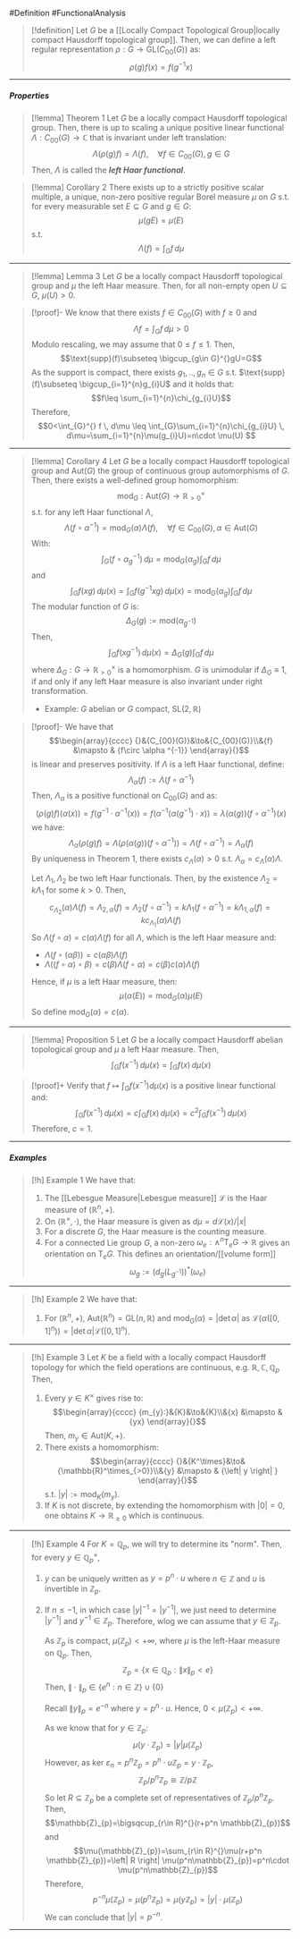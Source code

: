 #Definition #FunctionalAnalysis 

> [!definition]
> Let $G$ be a [[Locally Compact Topological Group|locally compact Hausdorff topological group]]. Then, we can define a left regular representation $\rho:G \to \text{GL}(C_{00}(G))$ as: $$\rho(g)f(x)=f(g^{-1}x)$$
---
##### Properties

> [!lemma] Theorem 1
> Let $G$ be a locally compact Hausdorff topological group. Then, there is up to scaling a unique positive linear functional $\Lambda :C_{00}(G)\to \mathbb{C}$ that is invariant under left translation: $$\Lambda(\rho(g)f)=\Lambda(f), \quad \forall f\in C_{00}(G),g\in G$$Then, $\Lambda$ is called the ***left Haar functional***.

> [!lemma] Corollary 2
> There exists up to a strictly positive scalar multiple, a unique, non-zero positive regular Borel measure $\mu$ on $G$ s.t. for every measurable set $E\subseteq G$ and $g\in G$: $$\mu(gE)=\mu(E)$$ s.t. $$\Lambda(f)=\int_{G}^{} f \, d\mu $$
---
> [!lemma] Lemma 3
> Let $G$ be a locally compact Hausdorff topological group and $\mu$ the left Haar measure. Then, for all non-empty open $U\subseteq G$, $\mu(U)>0$.

> [!proof]-
> We know that there exists $f\in C_{00}(G)$ with $f\geq 0$ and $$\Lambda f=\int_{G}^{} f \, d\mu >0$$Modulo rescaling, we may assume that $0\leq f\leq 1$. Then, $$\text{supp}(f)\subseteq \bigcup_{g\in G}^{}gU=G$$As the support is compact, there exists $g_{1},..,g_{n}\in G$ s.t. $\text{supp}(f)\subseteq \bigcup_{i=1}^{n}g_{i}U$ and it holds that: $$f\leq \sum_{i=1}^{n}\chi_{g_{i}U}$$Therefore, $$0<\int_{G}^{} f \, d\mu \leq \int_{G}\sum_{i=1}^{n}\chi_{g_{i}U}  \, d\mu=\sum_{i=1}^{n}\mu(g_{i}U)=n\cdot \mu(U) $$
---
> [!lemma] Corollary 4
> Let $G$ be a locally compact Hausdorff topological group and $\text{Aut}(G)$ the group of continuous group automorphisms of $G$. Then, there exists a well-defined group homomorphism: $$\text{mod}_{G}:\text{Aut}(G)\to \mathbb{R}_{>0}^\times$$s.t. for any left Haar functional $\Lambda$, $$\Lambda(f\circ \alpha ^{-1})=\text{mod}_{G}(\alpha)\Lambda(f),\quad \forall f\in C_{00}(G),\alpha\in \text{Aut}(G)$$
> With: $$\int_{G}(f\circ \alpha_{g} ^{-1}) \, d\mu=\text{mod}_{G}(\alpha_{g})\int_{G}^{} f \, d\mu  $$and $$\int_{G}^{} f(xg) \, d\mu(x) =\int_{G}^{} f(g^{-1}xg) \, d\mu(x)= \text{mod}_{G}(\alpha_{g})\int_{G}^{} f \, d\mu $$
> The modular function of $G$ is: $$\Delta_{G}(g):=\text{mod}(\alpha_{g^{-1}})$$Then, $$\int_{G}^{} f(xg^{-1}) \, d\mu(x)=\Delta_{G}(g)\int_{G}^{} f \, d\mu  $$
> where $\Delta_{G}:G\to \mathbb{R}^\times_{>0}$ is a homomorphism. $G$ is unimodular if $\Delta_{G}\equiv 1$, if and only if any left Haar measure is also invariant under right transformation. 
> - Example: $G$ abelian or $G$ compact, $\text{SL}(2,\mathbb{R})$

> [!proof]-
> We have that $$\begin{array}{cccc} {}&{C_{00}(G)}&\to&{C_{00}(G)}\\&{f} &\mapsto & {f\circ \alpha ^{-1}} \end{array}{}$$is linear and preserves positivity. If $\Lambda$ is a left Haar functional, define: $$\Lambda_{\alpha}(f):=\Lambda(f\circ \alpha ^{-1})$$Then, $\Lambda_{\alpha}$ is a positive functional on $C_{00}(G)$ and as:
> $$(\rho(g)f)(\alpha(x))=f(g^{-1}\cdot \alpha ^{-1}(x))=f(\alpha ^{-1}(\alpha(g^{-1})\cdot x))=\lambda(\alpha(g))(f\circ \alpha ^{-1})(x)$$we have:  $$\Lambda_{\alpha}(\rho(g)f)=\Lambda(\rho(\alpha(g))(f\circ \alpha ^{-1}))=\Lambda(f\circ \alpha ^{-1})=\Lambda_{\alpha}(f)$$By uniqueness in Theorem 1, there exists $c_{\Lambda}(\alpha)>0$ s.t. $\Lambda_{\alpha}=c_{\Lambda}(\alpha)\Lambda$.
> 
> Let $\Lambda_{1},\Lambda_{2}$ be two left Haar functionals. Then, by the existence $\Lambda_{2}=k\Lambda_{1}$ for some $k>0$. Then, $$c_{\Lambda_{2}}(\alpha)\Lambda(f)=\Lambda_{2,\alpha}(f)=\Lambda_{2}(f\circ \alpha ^{-1})=k\Lambda_{1}(f\circ \alpha ^{-1})=k\Lambda_{1,\alpha}(f)=kc_{\Lambda_{1}}(\alpha)\Lambda(f)$$
> So $\Lambda(f\circ\alpha)=c(\alpha)\Lambda(f)$ for all $\Lambda$, which is the left Haar measure and:
> - $\Lambda(f\circ(\alpha\beta))=c(\alpha\beta)\Lambda(f)$
> - $\Lambda((f\circ\alpha)\circ\beta)=c(\beta)\Lambda(f\circ\alpha)=c(\beta)c(\alpha)\Lambda(f)$
>   
> Hence, if $\mu$ is a left Haar measure, then: $$\mu(\alpha(E))=\text{mod}_{G}(\alpha)\mu(E)$$So define $\text{mod}_{G}(\alpha)=c(\alpha)$.
---
> [!lemma] Proposition 5
> Let $G$ be a locally compact Hausdorff abelian topological group and $\mu$ a left Haar measure. Then, $$\int_{G}^{} f(x ^{-1}) \, d\mu(x)=\int_{G}^{} f(x) \, d\mu(x)  $$

> [!proof]+
> Verify that $f\mapsto \int_{G}^{} f(x ^{-1})d\mu(x)$ is a positive linear functional and: $$\int_{G}^{} f(x ^{-1}) \, d\mu(x)=c\int_{G}^{} f(x) \, d\mu(x)=c^{2} \int_{G}^{}  f(x ^{-1}) \, d\mu(x)   $$Therefore, $c=1$. 
---
##### Examples
> [!h] Example 1
> We have that:
> 1. The [[Lebesgue Measure|Lebesgue measure]] $\mathcal{L}$ is the Haar measure of $(\mathbb{R}^n,+)$.
> 2. On $(\mathbb{R}^\times,\cdot)$, the Haar measure is given as $d\mu=d\mathcal{L} (x) / \left| x \right|$
> 3. For a discrete $G$, the Haar measure is the counting measure.
> 4. For a connected Lie group $G$, a non-zero $\omega_{e}:\land^n \text{T}_{e}G\to \mathbb{R}$ gives an orientation on $\text{T}_{e}G$. This defines an orientation/[[volume form]] $$\omega_{g}:=(d_{g}(L_{g^{-1}}))^{*}(\omega_{e})$$

---
> [!h] Example 2
> We have that: 
> 1. For $(\mathbb{R}^n,+)$, $\text{Aut}(\mathbb{R}^n)=\text{GL}(n,\mathbb{R})$ and $\text{mod}_{G}(\alpha)=\left| \det\alpha \right|$ as $\mathcal{L}(\alpha([0,1]^n))=\left| \det\alpha \right|\mathcal{L}([0,1]^n)$.
---
> [!h] Example 3
> Let $K$ be a field with a locally compact Hausdorff topology for which the field operations are continuous, e.g. $\mathbb{R},\mathbb{C},\mathbb{Q}_{p}$ Then, 
> 1. Every $y\in K^\times$ gives rise to: $$\begin{array}{cccc} {m_{y}:}&{K}&\to&{K}\\&{x} &\mapsto & {yx} \end{array}{}$$Then, $m_{y}\in \text{Aut}(K,+)$. 
> 2. There exists a homomorphism: $$\begin{array}{cccc} {}&{K^\times}&\to&{\mathbb{R}^\times_{>0}}\\&{y} &\mapsto & {\left| y \right| } \end{array}{}$$s.t. $\left| y \right|:=\text{mod}_{K}(m_{y})$.
> 3. If $K$ is not discrete, by extending the homomorphism with $\left| 0 \right|=0$, one obtains $K\to \mathbb{R}_{\geq 0}$ which is continuous.
---
> [!h] Example 4
> For $K=\mathbb{Q}_{p}$, we will try to determine its "norm". Then, for every $y\in \mathbb{Q}_{p}^\times$, 
> 1. $y$ can be uniquely written as $y=p^n\cdot u$ where $n\in \mathbb{Z}$ and $u$ is invertible in $\mathbb{Z}_{p}$.
> 2. If $n\leq-1$, in which case $\left| y \right|^{-1}=\left| y^{-1} \right|$, we just need to determine $\left| y^{-1} \right|$ and $y^{-1}\in \mathbb{Z}_{p}$. Therefore, wlog we can assume that $y\in \mathbb{Z}_{p}$. 
>    
>    As $\mathbb{Z}_{p}$ is compact, $\mu(\mathbb{Z}_{p})<+\infty$, where $\mu$ is the left-Haar measure on $\mathbb{Q}_{p}$. Then, $$\mathbb{Z}_{p}=\{ x\in \mathbb{Q}_{p}:\|x\|_{p}<e \}$$Then, $\|\cdot\|_{p}\in \{ e^n:n\in \mathbb{Z} \}\cup \{ 0 \}$
>    
>    Recall $\|y\|_{p}=e^{-n}$ where $y=p^n\cdot u$. Hence, $0<\mu(\mathbb{Z}_{p})<+\infty$.
>    
>    As we know that for $y\in \mathbb{Z}_{p}$: $$\mu(y\cdot \mathbb{Z}_{p})=\left| y \right| \mu(\mathbb{Z}_{p})$$However, as $\text{ker }\varepsilon_{n}=p^n\mathbb{Z}_{p}=p^n\cdot u\mathbb{Z}_{p}=y\cdot \mathbb{Z}_{p}$, $$\mathbb{Z}_{p} / p^n \mathbb{Z}_{p}\cong \mathbb{Z} / p\mathbb{Z}$$ So let $R\subseteq \mathbb{Z}_{p}$ be a complete set of representatives of $\mathbb{Z}_{p} / p^n \mathbb{Z}_{p}$. Then, $$\mathbb{Z}_{p}=\bigsqcup_{r\in R}^{}(r+p^n \mathbb{Z}_{p})$$and $$\mu(\mathbb{Z}_{p})=\sum_{r\in R}^{}\mu(r+p^n \mathbb{Z}_{p})=\left| R \right| \mu(p^n\mathbb{Z}_{p})=p^n\cdot  \mu(p^n\mathbb{Z}_{p})$$Therefore, $$p^{-n}\mu(\mathbb{Z}_{p})=\mu(p^n \mathbb{Z}_{p})=\mu(y\mathbb{Z}_{p})=\left| y \right| \cdot \mu(\mathbb{Z}_{p})$$We can conclude that $\left| y \right|=p^{-n}$.
---
